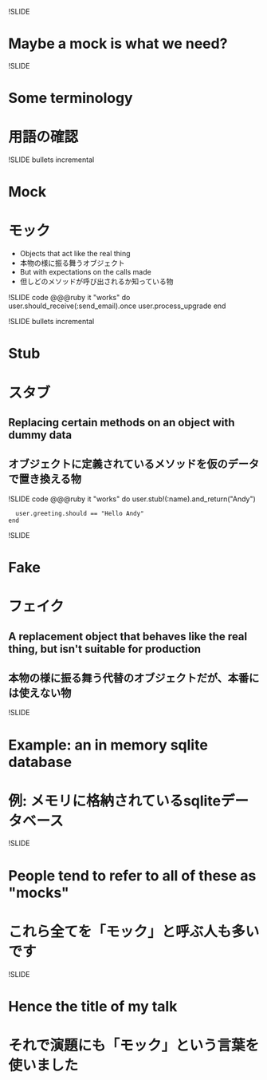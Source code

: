 !SLIDE
# Maybe a <span class="callout">mock</a> is what we need?

!SLIDE
# Some terminology
# 用語の確認

!SLIDE bullets incremental
# Mock
# モック
* Objects that act like the real thing
* 本物の様に振る舞うオブジェクト
* But with <span class="callout">expectations</span> on the calls made
* 但しどのメソッドが呼び出されるか知っている物

!SLIDE code
    @@@ruby
    it "works" do
      user.should_receive(:send_email).once
      user.process_upgrade
    end

!SLIDE bullets incremental
# Stub
# スタブ
## Replacing certain methods on an object with dummy data
## オブジェクトに定義されているメソッドを仮のデータで置き換える物

!SLIDE code
    @@@ruby
    it "works" do
      user.stub!(:name).and_return("Andy")

      user.greeting.should == "Hello Andy"
    end

!SLIDE
# Fake
# フェイク
## A replacement object that behaves like the real thing, but isn't suitable for production
## 本物の様に振る舞う代替のオブジェクトだが、本番には使えない物

!SLIDE
# Example: an in memory sqlite database
# 例: メモリに格納されているsqliteデータベース

!SLIDE
# People tend to refer to all of these as <span class="callout">"mocks"</span>
# これら全てを「モック」と呼ぶ人も多いです

!SLIDE
# Hence the title of my talk
# それで演題にも「モック」という言葉を使いました


